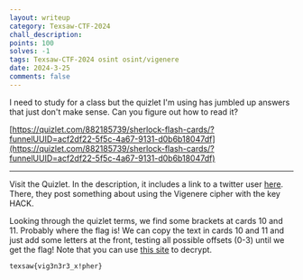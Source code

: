 ```yaml
---
layout: writeup
category: Texsaw-CTF-2024
chall_description:
points: 100
solves: -1
tags: Texsaw-CTF-2024 osint osint/vigenere
date: 2024-3-25
comments: false
---
```


I need to study for a class but the quizlet I'm using has jumbled up answers that just don't make sense. Can you figure out how to read it?

[https://quizlet.com/882185739/sherlock-flash-cards/?funnelUUID=acf2df22-5f5c-4a67-9131-d0b6b18047df](https://quizlet.com/882185739/sherlock-flash-cards/?funnelUUID=acf2df22-5f5c-4a67-9131-d0b6b18047df)  


---

Visit the Quizlet. In the description, it includes a link to a twitter user [here](https://twitter.com/texsaw24). There, they post something about using the Vigenere cipher with the key HACK.  

Looking through the quizlet terms, we find some brackets at cards 10 and 11. Probably where the flag is! We can copy the text in cards 10 and 11 and just add some letters at the front, testing all possible offsets (0-3) until we get the flag! Note that you can use [this site](https://www.dcode.fr/vigenere-cipher) to decrypt.  

    texsaw{vig3n3r3_x!pher}